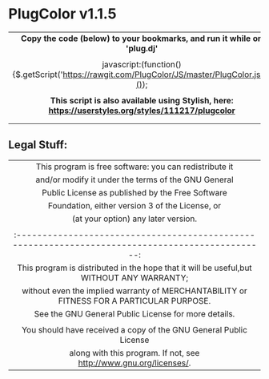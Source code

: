 **PlugColor v1.1.5**
=====================

|  |
|:-----------------------------------------------------------------------------------------------:|
|**Copy the code (below) to your bookmarks, and run it while on 'plug.dj'**|
|  |
|javascript:(function(){$.getScript('https://rawgit.com/PlugColor/JS/master/PlugColor.js');}());|
|  |
|**This script is also available using Stylish, here: https://userstyles.org/styles/111217/plugcolor**|
|  |
|  |

Legal Stuff:
------------
|  |
|:-----------------------------------------------------------------------------------------------:|
|This program is free software: you can redistribute it|
|and/or modify it under the terms of the GNU General|
|Public License as published by the Free Software|
|Foundation, either version 3 of the License, or| 
|(at your option) any later version.|
|  |
|:-----------------------------------------------------------------------------------------------:|
|This program is distributed in the hope that it will be useful,but WITHOUT ANY WARRANTY;|
|without even the implied warranty of MERCHANTABILITY or FITNESS FOR A PARTICULAR PURPOSE.|
|See the GNU General Public License for more details.|
|  |
|You should have received a copy of the GNU General Public License|
|along with this program. If not, see http://www.gnu.org/licenses/.|
